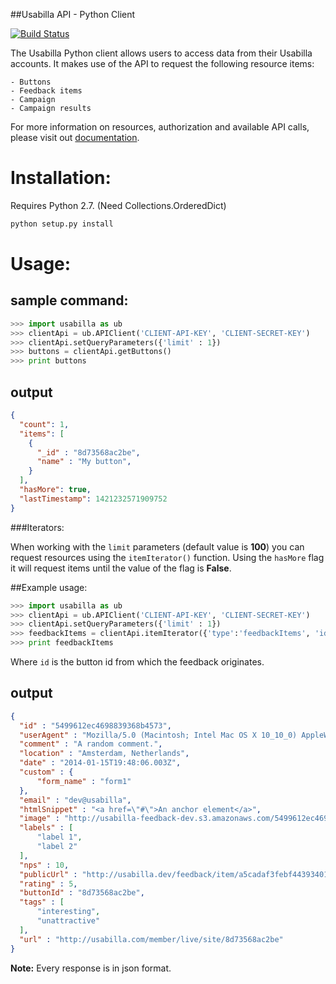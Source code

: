 ##Usabilla API - Python Client

[![Build Status](https://travis-ci.org/usabilla/api-python.svg?branch=master)](https://travis-ci.org/usabilla/api-python)

The Usabilla Python client allows users to access data from their Usabilla accounts.
It makes use of the API to request the following resource items:

	- Buttons
	- Feedback items
	- Campaign
	- Campaign results

For more information on resources, authorization and available API calls, please visit out [documentation](https://usabilla.com/api).


# Installation:
Requires Python 2.7. (Need Collections.OrderedDict)

```bash
python setup.py install
```

# Usage:
## sample command:
```python
>>> import usabilla as ub
>>> clientApi = ub.APIClient('CLIENT-API-KEY', 'CLIENT-SECRET-KEY')
>>> clientApi.setQueryParameters({'limit' : 1})
>>> buttons = clientApi.getButtons()
>>> print buttons
```

## output
```json
{
  "count": 1,
  "items": [
    {
      "_id" : "8d73568ac2be",
      "name" : "My button",
    }
  ],
  "hasMore": true,
  "lastTimestamp": 1421232571909752
}
```

###Iterators:

When working with the <code>limit</code> parameters (default value is **100**) you can request resources using the <code>itemIterator()</code> function.
Using the <code>hasMore</code> flag it will request items until the value of the flag is **False**.

##Example usage:

```python
>>> import usabilla as ub
>>> clientApi = ub.APIClient('CLIENT-API-KEY', 'CLIENT-SECRET-KEY')
>>> clientApi.setQueryParameters({'limit' : 1})
>>> feedbackItems = clientApi.itemIterator({'type':'feedbackItems', 'id' : '8d73568ac2be'})
>>> print feedbackItems
```

Where <code>id</code> is the button id from which the feedback originates.

## output
```json
{
  "id" : "5499612ec4698839368b4573",
  "userAgent" : "Mozilla/5.0 (Macintosh; Intel Mac OS X 10_10_0) AppleWebKit/537.36 (KHTML, like Gecko) Chrome/39.0.2171.95 Safari/537.36",    
  "comment" : "A random comment.",    
  "location" : "Amsterdam, Netherlands",
  "date" : "2014-01-15T19:48:06.003Z",
  "custom" : {
      "form_name" : "form1"
  },
  "email" : "dev@usabilla",
  "htmlSnippet" : "<a href=\"#\">An anchor element</a>",    
  "image" : "http://usabilla-feedback-dev.s3.amazonaws.com/5499612ec4698839368b4573/detail",
  "labels" : [ 
      "label 1", 
      "label 2"
  ],  
  "nps" : 10,
  "publicUrl" : "http://usabilla.dev/feedback/item/a5cadaf3febf44393401a4be3ebbbf155d9f8d2c",
  "rating" : 5,    
  "buttonId" : "8d73568ac2be",
  "tags" : [ 
      "interesting", 
      "unattractive"
  ],
  "url" : "http://usabilla.com/member/live/site/8d73568ac2be"
}
```

**Note:** Every response is in json format.
